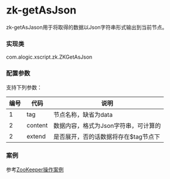 zk-getAsJson
=======

zk-getAsJason用于将取得的数据以Json字符串形式输出到当前节点。


### 实现类

com.alogic.xscript.zk.ZKGetAsJson

### 配置参数

支持下列参数：

| 编号 | 代码 | 说明 |
| ---- | ---- | ---- |
| 1 | tag | 节点名称，缺省为data |
| 2 | content | 数据内容，格式为Json字符串，可计算的 |
| 2 | extend | 是否展开，否的话数据将存在$tag节点下 |


### 案例

参考[ZooKeeper操作案例](Example.md)